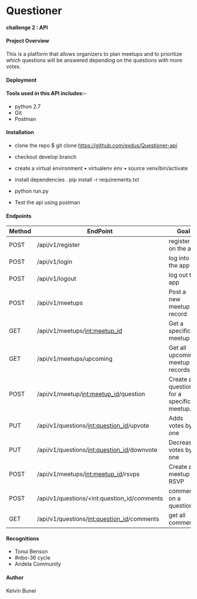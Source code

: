 # Questioner 

#### challenge 2 : API

#### Project Overview
This is a platform that allows organizers to plan meetups and to prioritize which questions will be answered depending on the questions with more votes. 


#### Deployment


#### Tools used in this API includes:-
- python 2.7
- Git
- Postman



#### Installation
- clone the repo $ git clone https://github.com/exdus/Questioner-api
- checkout develop branch
- create a virtual environment
	• virtualenv env
    • source venv/bin/activate
- install dependencies
    . pip install -r requirements.txt

- python run.py
- Test the api using postman

#### Endpoints
Method        | EndPoint         | Goal |
------------- | -----------------| ---------------
POST          | /api/v1/register |  register on the app
POST          | /api/v1/login     |  log into the app
POST          | /api/v1/logout  |  log out the app
POST          | /api/v1/meetups  | Post a new meetup record   |
GET           | /api/v1/meetups/<int:meetup_id>  | Get a specific meetup   |
GET           | /api/v1/meetups/upcoming   | Get all upcoming meetup records   |
POST          | /api/v1/meetup/<int:meetup_id>/question | Create a question for a specific meetup.   |
PUT           | /api/v1/questions/<int:question_id>/upvote | Adds votes by one |
PUT           | /api/v1/questions/<int:question_id>/downvote | Decreases votes by one  |
POST          | /api/v1/meetups/<int:meetup_id>/rsvps | Create a meetup RSVP
POST          | /api/v1/questions/<int:question_id/comments  | comment on a question
GET           | /api/v1/questions/<int:question_id>/comments | get all comments

#### Recognitions
- Tonui Benson
- #nbo-36 cycle
- Andela Community

#### Author
Kelvin Bunei
